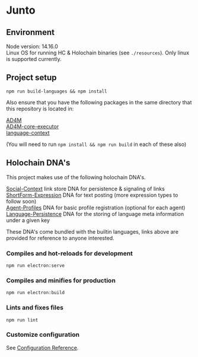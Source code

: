 # Junto

## Environment
Node version: 14.16.0<br>
Linux OS for running HC & Holochain binaries (see `./resources`). Only linux is supported currently.

## Project setup
```
npm run build-languages && npm install
```

Also ensure that you have the following packages in the same directory that this repository is located in:<br>

[AD4M](https://github.com/perspect3vism/ad4m)<br>
[AD4M-core-executor](https://github.com/perspect3vism/ad4m-executor)<br>
[language-context](https://github.com/perspect3vism/language-context)<br>

(You will need to run `npm install && npm run build` in each of these also)

## Holochain DNA's

This project makes use of the following holochain DNA's.

[Social-Context](https://github.com/juntofoundation/Social-Context) link store DNA for persistence & signaling of links <br>
[ShortForm-Expression](https://github.com/juntofoundation/Short-Form-Expression) DNA for text posting (more expression types to follow soon)<br>
[Agent-Profiles](https://github.com/jdeepee/profiles) DNA for basic profile registration (optional for each agent)<br>
[Language-Persistence](https://github.com/perspect3vism/language-persistence) DNA for the storing of language meta information under a given key<br>

These DNA's come bundled with the builtin languages, links above are provided for reference to anyone interested.

### Compiles and hot-reloads for development
```
npm run electron:serve
```

### Compiles and minifies for production
```
npm run electron:build
```

### Lints and fixes files
```
npm run lint
```

### Customize configuration
See [Configuration Reference](https://cli.vuejs.org/config/).

